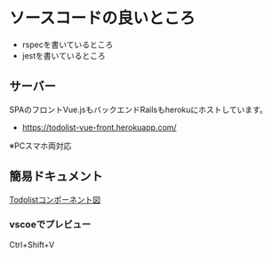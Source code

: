 # ソースコードの良いところ
* rspecを書いているところ
* jestを書いているところ

## サーバー
 SPAのフロントVue.jsもバックエンドRailsもherokuにホストしています。
- https://todolist-vue-front.herokuapp.com/

※PCスマホ両対応

## 簡易ドキュメント
[Todolistコンポーネント図](https://docs.google.com/spreadsheets/d/1kWWLELW3vibhHC0GrH2BvARLip6CqtHgsVL7NdFNzPw/edit#gid=0)

### vscoeでプレビュー
Ctrl+Shift+V